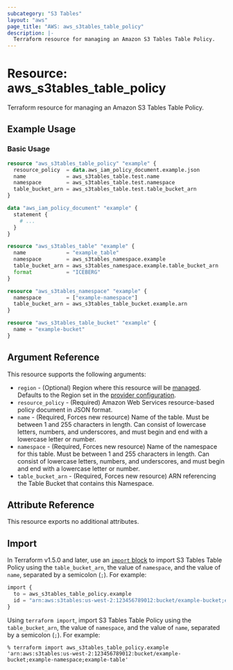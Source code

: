 ```yaml
---
subcategory: "S3 Tables"
layout: "aws"
page_title: "AWS: aws_s3tables_table_policy"
description: |-
  Terraform resource for managing an Amazon S3 Tables Table Policy.
---
```


# Resource: aws_s3tables_table_policy

Terraform resource for managing an Amazon S3 Tables Table Policy.

## Example Usage

### Basic Usage

```terraform
resource "aws_s3tables_table_policy" "example" {
  resource_policy  = data.aws_iam_policy_document.example.json
  name             = aws_s3tables_table.test.name
  namespace        = aws_s3tables_table.test.namespace
  table_bucket_arn = aws_s3tables_table.test.table_bucket_arn
}

data "aws_iam_policy_document" "example" {
  statement {
    # ...
  }
}

resource "aws_s3tables_table" "example" {
  name             = "example_table"
  namespace        = aws_s3tables_namespace.example
  table_bucket_arn = aws_s3tables_namespace.example.table_bucket_arn
  format           = "ICEBERG"
}

resource "aws_s3tables_namespace" "example" {
  namespace        = ["example-namespace"]
  table_bucket_arn = aws_s3tables_table_bucket.example.arn
}

resource "aws_s3tables_table_bucket" "example" {
  name = "example-bucket"
}
```

## Argument Reference

This resource supports the following arguments:

* `region` - (Optional) Region where this resource will be [managed](https://docs.aws.amazon.com/general/latest/gr/rande.html#regional-endpoints). Defaults to the Region set in the [provider configuration](https://registry.terraform.io/providers/hashicorp/aws/latest/docs#aws-configuration-reference).
* `resource_policy` - (Required) Amazon Web Services resource-based policy document in JSON format.
* `name` - (Required, Forces new resource) Name of the table.
  Must be between 1 and 255 characters in length.
  Can consist of lowercase letters, numbers, and underscores, and must begin and end with a lowercase letter or number.
* `namespace` - (Required, Forces new resource) Name of the namespace for this table.
  Must be between 1 and 255 characters in length.
  Can consist of lowercase letters, numbers, and underscores, and must begin and end with a lowercase letter or number.
* `table_bucket_arn` - (Required, Forces new resource) ARN referencing the Table Bucket that contains this Namespace.

## Attribute Reference

This resource exports no additional attributes.

## Import

In Terraform v1.5.0 and later, use an [`import` block](https://developer.hashicorp.com/terraform/language/import) to import S3 Tables Table Policy using the `table_bucket_arn`, the value of `namespace`, and the value of `name`, separated by a semicolon (`;`). For example:

```terraform
import {
  to = aws_s3tables_table_policy.example
  id = "arn:aws:s3tables:us-west-2:123456789012:bucket/example-bucket;example-namespace;example-table"
}
```

Using `terraform import`, import S3 Tables Table Policy using the `table_bucket_arn`, the value of `namespace`, and the value of `name`, separated by a semicolon (`;`). For example:

```console
% terraform import aws_s3tables_table_policy.example 'arn:aws:s3tables:us-west-2:123456789012:bucket/example-bucket;example-namespace;example-table'
```
